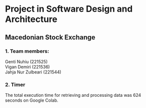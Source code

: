 # Project in Software Design and Architecture
## Macedonian Stock Exchange

### 1. Team members:
Genti Nuhiu (221525) <br>
Vigan Demiri (221536) <br>
Jahja Nur Zulbeari (221544) <br>

### 2. Timer
The total execution time for retrieving and processing data was 624 seconds on Google Colab. 
